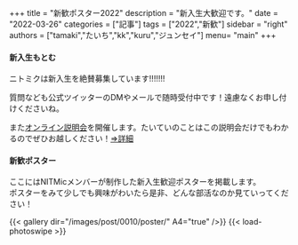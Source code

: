 +++
title = "新歓ポスター2022"
description = "新入生大歓迎です。"
date = "2022-03-26"
categories = ["記事"]
tags = ["2022","新歓"]
sidebar = "right"
authors = ["tamaki","たいち","kk","kuru","ジュンセイ"]
menu= "main"
+++

#### 新入生もとむ

ニトミクは新入生を絶賛募集しています!!!!!!!

質問なども公式ツイッターのDMやメールで随時受付中です！遠慮なくお申し付けくださいね。

また[オンライン説明会](https://twitter.com/nitmic_twi/status/1507338803874127876)を開催します。たいていのことはこの説明会だけでもわかるのでぜひお越しください！[⇒詳細](https://twitter.com/nitmic_twi/status/1507338803874127876)

#### 新歓ポスター
ここにはNITMicメンバーが制作した新入生歓迎ポスターを掲載します。  
ポスターをみて少しでも興味がわいたら是非、どんな部活なのか見ていってください！

{{< gallery dir="/images/post/0010/poster/" A4="true" />}} {{< load-photoswipe >}}

<!-- A4パラメータをtrueにすることでサムネイルのアスペクト比がA4になります -->
